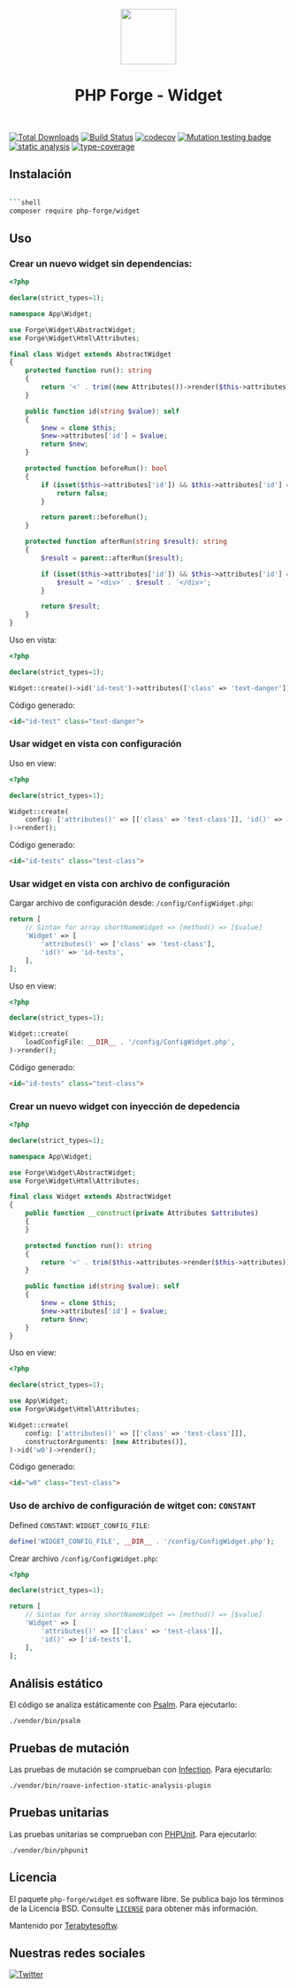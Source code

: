 <p align="center">
    <a href="https://github.com/php-forge/widget" target="_blank">
        <img src="https://avatars.githubusercontent.com/u/103309199?s=400&u=ca3561c692f53ed7eb290d3bb226a2828741606f&v=4" height="100px">
    </a>
    <h1 align="center">PHP Forge - Widget</h1>
    <br>
</p>


[![Total Downloads](https://poser.pugx.org/php-forge/widget/downloads.png)](https://packagist.org/packages/php-forge/widget)
[![Build Status](https://github.com/php-forge/widget/workflows/build/badge.svg)](https://github.com/php-forge/widget/actions?query=workflow%3Abuild)
[![codecov](https://codecov.io/gh/php-forge/widget/branch/master/graph/badge.svg?token=gaUysTvoUu)](https://codecov.io/gh/php-forge/widget)
[![Mutation testing badge](https://img.shields.io/endpoint?style=flat&url=https%3A%2F%2Fbadge-api.stryker-mutator.io%2Fgithub.com%2Fyii-extension%2Fsimple-widget%2Fmaster)](https://dashboard.stryker-mutator.io/reports/github.com/php-forge/widget/master)
[![static analysis](https://github.com/php-forge/widget/workflows/static%20analysis/badge.svg)](https://github.com/php-forge/widget/actions?query=workflow%3A%22static+analysis%22)
[![type-coverage](https://shepherd.dev/github/php-forge/widget/coverage.svg)](https://shepherd.dev/github/php-forge/widget)


## Instalación

```bash

```shell
composer require php-forge/widget
```

## Uso

### Crear un nuevo widget sin dependencias:

```php
<?php

declare(strict_types=1);

namespace App\Widget;

use Forge\Widget\AbstractWidget;
use Forge\Widget\Html\Attributes;

final class Widget extends AbstractWidget
{
    protected function run(): string
    {
        return '<' . trim((new Attributes())->render($this->attributes)) . '>';
    }

    public function id(string $value): self
    {
        $new = clone $this;
        $new->attributes['id'] = $value;
        return $new;
    }

    protected function beforeRun(): bool
    {
        if (isset($this->attributes['id']) && $this->attributes['id'] === 'beforerun') {
            return false;
        }

        return parent::beforeRun();
    }

    protected function afterRun(string $result): string
    {
        $result = parent::afterRun($result);

        if (isset($this->attributes['id']) && $this->attributes['id'] === 'afterrun') {
            $result = '<div>' . $result . '</div>';
        }

        return $result;
    }
}
```

Uso en vista:

```php
<?php

declare(strict_types=1);

Widget::create()->id('id-test')->attributes(['class' => 'text-danger'])->render();
```

Código generado:

```html
<id="id-test" class="text-danger">
```

### Usar widget en vista con configuración

Uso en view:

```php
<?php

declare(strict_types=1);

Widget::create(
    config: ['attributes()' => [['class' => 'test-class']], 'id()' => ['id-tests']],
)->render();
```

Código generado:

```html
<id="id-tests" class="test-class">
```

### Usar widget en vista con archivo de configuración

Cargar archivo de configuración desde: `/config/ConfigWidget.php`:

```php
return [
    // Sintax for array shortNameWidget => [method() => [$value]
    'Widget' => [
        'attributes()' => ['class' => 'test-class'],
        'id()' => 'id-tests',
    ],
];
```

Uso en view:

```php
<?php

declare(strict_types=1);

Widget::create(
    loadConfigFile: __DIR__ . '/config/ConfigWidget.php',
)->render();
```

Código generado:
```html
<id="id-tests" class="test-class">
```

### Crear un nuevo widget con inyección de depedencia

```php
<?php

declare(strict_types=1);

namespace App\Widget;

use Forge\Widget\AbstractWidget;
use Forge\Widget\Html\Attributes;

final class Widget extends AbstractWidget
{
    public function __construct(private Attributes $attributes)
    {
    }

    protected function run(): string
    {
        return '<' . trim($this->attributes->render($this->attributes)) . '>';
    }

    public function id(string $value): self
    {
        $new = clone $this;
        $new->attributes['id'] = $value;
        return $new;
    }
}
```

Uso en view:

```php
<?php

declare(strict_types=1);

use App\Widget;
use Forge\Widget\Html\Attributes;

Widget::create(
    config: ['attributes()' => [['class' => 'test-class']]],
    constructorArguments: [new Attributes()],
)->id('w0')->render();
```

Código generado:
```html
<id="w0" class="test-class">
```

### Uso de archivo de configuración de witget con: `CONSTANT`

Defined `CONSTANT`: `WIDGET_CONFIG_FILE`:

```php
define('WIDGET_CONFIG_FILE', __DIR__ . '/config/ConfigWidget.php');
```

Crear archivo `/config/ConfigWidget.php`:

```php
<?php

declare(strict_types=1);

return [
    // Sintax for array shortNameWidget => [method() => [$value]
    'Widget' => [
        'attributes()' => [['class' => 'test-class']],
        'id()' => ['id-tests'],
    ],
];
```

## Análisis estático

El código se analiza estáticamente con [Psalm](https://psalm.dev/docs). Para ejecutarlo:

```shell
./vendor/bin/psalm
```

## Pruebas de mutación

Las pruebas de mutación se comprueban con [Infection](https://infection.github.io/). Para ejecutarlo:

```shell
./vendor/bin/roave-infection-static-analysis-plugin
```

## Pruebas unitarias

Las pruebas unitarias se comprueban con [PHPUnit](https://phpunit.de/). Para ejecutarlo:

```shell
./vendor/bin/phpunit
```

## Licencia

El paquete `php-forge/widget` es software libre. Se publica bajo los términos de la Licencia BSD.
Consulte [`LICENSE`](./LICENSE.md) para obtener más información.

Mantenido por [Terabytesoftw](https://github.com/terabytesoftw).

## Nuestras redes sociales

[![Twitter](https://img.shields.io/badge/twitter-follow-1DA1F2?logo=twitter&logoColor=1DA1F2&labelColor=555555?style=flat)](https://twitter.com/PhpForge)
